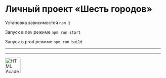 # Личный проект «Шесть городов»

Установка зависимостей `npm i`

Запуск в dev режиме `npm run start`

Запуск в prod режиме `npm run build`

---

---


<a href="https://htmlacademy.ru/intensive/react"><img align="left" width="50" height="50" title="HTML Academy" src="https://up.htmlacademy.ru/static/img/intensive/react/logo-for-github.png"></a>

